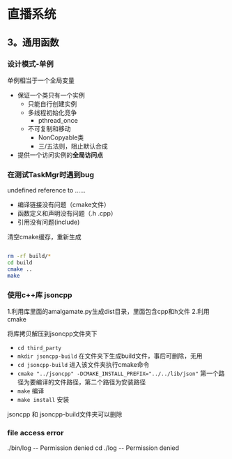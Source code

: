 # 直播系统

## 3。通用函数

### 设计模式-单例

单例相当于一个全局变量

- 保证一个类只有一个实例
  - 只能自行创建实例
  - 多线程初始化竞争
    - pthread_once
  - 不可复制和移动
    - NonCopyable类
    - 三/五法则，阻止默认合成
- 提供一个访问实例的**全局访问点**

### 在测试TaskMgr时遇到bug

undefined reference to ......

- 编译链接没有问题（cmake文件）
- 函数定义和声明没有问题（.h .cpp）
- 引用没有问题(include)

清空cmake缓存，重新生成

```bash

rm -rf build/*
cd build
cmake ..
make

```

### 使用c++库 jsoncpp

1.利用库里面的amalgamate.py生成dist目录，里面包含cpp和h文件
2.利用cmake

将库拷贝解压到jsoncpp文件夹下

- `cd third_party`
- `mkdir jsoncpp-build` 在文件夹下生成build文件，事后可删除，无用
- `cd jsoncpp-build` 进入该文件夹执行cmake命令
- `cmake "../jsoncpp" -DCMAKE_INSTALL_PREFIX="../../lib/json"` 第一个路径为要编译的文件路径，第二个路径为安装路径
- `make` 编译
- `make install` 安装

jsoncpp 和 jsoncpp-build文件夹可以删除

### file access error

./bin/log -- Permission denied
cd ./log -- Permission denied

